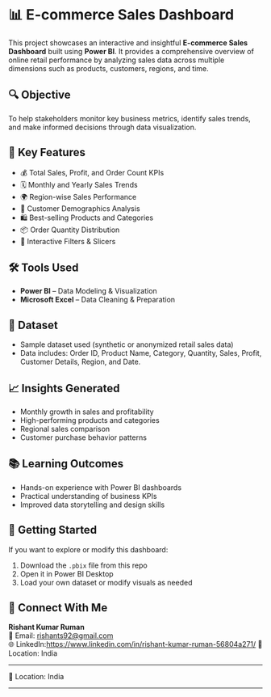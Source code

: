# 📊 E-commerce Sales Dashboard

This project showcases an interactive and insightful **E-commerce Sales Dashboard** built using **Power BI**. It provides a comprehensive overview of online retail performance by analyzing sales data across multiple dimensions such as products, customers, regions, and time.

## 🔍 Objective

To help stakeholders monitor key business metrics, identify sales trends, and make informed decisions through data visualization.

## 📌 Key Features

- 💰 Total Sales, Profit, and Order Count KPIs  
- 🗓️ Monthly and Yearly Sales Trends  
- 🌍 Region-wise Sales Performance  
- 👤 Customer Demographics Analysis  
- 🛍️ Best-selling Products and Categories  
- 📦 Order Quantity Distribution  
- 🔎 Interactive Filters & Slicers

## 🛠️ Tools Used

- **Power BI** – Data Modeling & Visualization  
- **Microsoft Excel** – Data Cleaning & Preparation  


## 📁 Dataset

- Sample dataset used (synthetic or anonymized retail sales data)
- Data includes: Order ID, Product Name, Category, Quantity, Sales, Profit, Customer Details, Region, and Date.

## 📈 Insights Generated

- Monthly growth in sales and profitability
- High-performing products and categories
- Regional sales comparison
- Customer purchase behavior patterns

## 📚 Learning Outcomes

- Hands-on experience with Power BI dashboards  
- Practical understanding of business KPIs  
- Improved data storytelling and design skills

## 🚀 Getting Started

If you want to explore or modify this dashboard:

1. Download the `.pbix` file from this repo
2. Open it in Power BI Desktop
3. Load your own dataset or modify visuals as needed

## 🙌 Connect With Me

**Rishant Kumar Ruman**  
📧 Email: rishants92@gmail.com  
🌐 LinkedIn:https://www.linkedin.com/in/rishant-kumar-ruman-56804a271/ 
📍 Location: India

---

 
📍 Location: India

---

